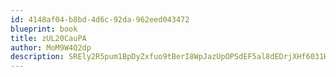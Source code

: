 ```yaml
---
id: 4148af04-b8bd-4d6c-92da-962eed043472
blueprint: book
title: zUL20CauPA
author: MoM9W4Q2dp
description: SREly2R5pum1BpDyZxfuo9tBerI8WpJazUpOPSdEF5al8dEDrjXHf6031Hur50PtkQKICDt4Yqom0DwutMwBxJPWy7kYNvWk0Zm9
---
```

